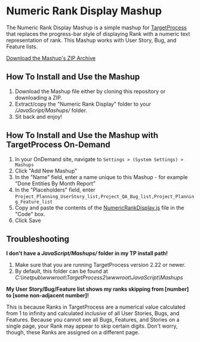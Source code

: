 Numeric Rank Display Mashup
===========================

The Numeric Rank Display Mashup is a simple mashup for
[TargetProcess](http://www.targetprocess.com) that replaces the
progress-bar style of displaying Rank with a numeric text 
representation of rank.  This Mashup works with User Story, Bug, 
and Feature lists.

[Download the Mashup's ZIP Archive](https://github.com/downloads/TargetProcess/MashupsLibrary/Numeric%20Rank%20Display.zip)

How To Install and Use the Mashup
---------------------------------

1. Download the Mashup file either by cloning this repository or
   downloading a ZIP.
2. Extract/copy the "Numeric Rank Display" folder to your 
   _<TargetProcess Install Path>/JavaScript/Mashups/_ folder.
3. Sit back and enjoy!

How To Install and Use the Mashup with TargetProcess On-Demand
--------------------------------------------------------------

1. In your OnDemand site, navigate to ```Settings > (System Settings) > Mashups```
2. Click "Add New Mashup"
3. In the "Name" field, enter a name unique to this Mashup - for example "Done Entities By Month Report"
4. In the "Placeholders" field, enter ```Project_Planning_UserStory_list,Project_QA_Bug_list,Project_Planning_Feature_list```
5. Copy and paste the contents of the [NumericRankDisplay.js](https://raw.github.com/TargetProcess/MashupsLibrary/master/NumericRankDisplay/NumericRankDisplay.js) file in the "Code" box.
6. Click Save

Troubleshooting
---------------

**I don't have a _JavaScript/Mashups/_ folder in my TP install path!**

1. Make sure that you are running TargetProcess version 2.22 or newer.
2. By default, this folder can be found at _C:\inetpub\wwwroot\TargetProcess2\wwwroot\JavaScript\Mashups_

**My User Story/Bug/Feature list shows my ranks skipping from [number] to [some non-adjacent number]!**

This is because Ranks in TargetProcess are a numerical value calculated 
from 1 to infinity and calculated *inclusive* of all User Stories, Bugs, 
and Features.  Because you cannot see all Bugs, Features, and Stories on 
a single page, your Rank may appear to skip certain digits.  Don't worry, 
though, these Ranks are assigned on a different page.
